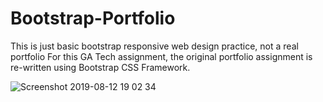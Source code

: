# Bootstrap-Portfolio

This is just basic bootstrap responsive web design practice, not a real portfolio
For this GA Tech assignment, the original portfolio assignment is re-written using Bootstrap CSS Framework.

![Screenshot 2019-08-12 19 02 34](https://user-images.githubusercontent.com/47063288/62904313-d1a8e780-bd33-11e9-8fc9-5b70984f780e.png)
